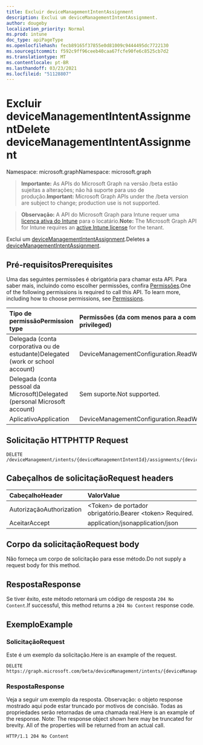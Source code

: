 ```yaml
---
title: Excluir deviceManagementIntentAssignment
description: Exclui um deviceManagementIntentAssignment.
author: dougeby
localization_priority: Normal
ms.prod: intune
doc_type: apiPageType
ms.openlocfilehash: fecb89165f37855e0d81009c9444495dc7722130
ms.sourcegitcommit: f592c9ff96ceeb40caa67fcfe90fe6c8525cb7d2
ms.translationtype: MT
ms.contentlocale: pt-BR
ms.lasthandoff: 03/23/2021
ms.locfileid: "51128807"
---
```

# <a name="delete-devicemanagementintentassignment"></a><span data-ttu-id="cf231-103">Excluir deviceManagementIntentAssignment</span><span class="sxs-lookup"><span data-stu-id="cf231-103">Delete deviceManagementIntentAssignment</span></span>

<span data-ttu-id="cf231-104">Namespace: microsoft.graph</span><span class="sxs-lookup"><span data-stu-id="cf231-104">Namespace: microsoft.graph</span></span>

> <span data-ttu-id="cf231-105">**Importante:** As APIs do Microsoft Graph na versão /beta estão sujeitas a alterações; não há suporte para uso de produção.</span><span class="sxs-lookup"><span data-stu-id="cf231-105">**Important:** Microsoft Graph APIs under the /beta version are subject to change; production use is not supported.</span></span>

> <span data-ttu-id="cf231-106">**Observação:** A API do Microsoft Graph para Intune requer uma [licença ativa do Intune](https://go.microsoft.com/fwlink/?linkid=839381) para o locatário.</span><span class="sxs-lookup"><span data-stu-id="cf231-106">**Note:** The Microsoft Graph API for Intune requires an [active Intune license](https://go.microsoft.com/fwlink/?linkid=839381) for the tenant.</span></span>

<span data-ttu-id="cf231-107">Exclui um [deviceManagementIntentAssignment](../resources/intune-deviceintent-devicemanagementintentassignment.md).</span><span class="sxs-lookup"><span data-stu-id="cf231-107">Deletes a [deviceManagementIntentAssignment](../resources/intune-deviceintent-devicemanagementintentassignment.md).</span></span>

## <a name="prerequisites"></a><span data-ttu-id="cf231-108">Pré-requisitos</span><span class="sxs-lookup"><span data-stu-id="cf231-108">Prerequisites</span></span>
<span data-ttu-id="cf231-p101">Uma das seguintes permissões é obrigatória para chamar esta API. Para saber mais, incluindo como escolher permissões, confira [Permissões](/graph/permissions-reference).</span><span class="sxs-lookup"><span data-stu-id="cf231-p101">One of the following permissions is required to call this API. To learn more, including how to choose permissions, see [Permissions](/graph/permissions-reference).</span></span>

|<span data-ttu-id="cf231-111">Tipo de permissão</span><span class="sxs-lookup"><span data-stu-id="cf231-111">Permission type</span></span>|<span data-ttu-id="cf231-112">Permissões (da com menos para a com mais privilégios)</span><span class="sxs-lookup"><span data-stu-id="cf231-112">Permissions (from least to most privileged)</span></span>|
|:---|:---|
|<span data-ttu-id="cf231-113">Delegada (conta corporativa ou de estudante)</span><span class="sxs-lookup"><span data-stu-id="cf231-113">Delegated (work or school account)</span></span>|<span data-ttu-id="cf231-114">DeviceManagementConfiguration.ReadWrite.All</span><span class="sxs-lookup"><span data-stu-id="cf231-114">DeviceManagementConfiguration.ReadWrite.All</span></span>|
|<span data-ttu-id="cf231-115">Delegada (conta pessoal da Microsoft)</span><span class="sxs-lookup"><span data-stu-id="cf231-115">Delegated (personal Microsoft account)</span></span>|<span data-ttu-id="cf231-116">Sem suporte.</span><span class="sxs-lookup"><span data-stu-id="cf231-116">Not supported.</span></span>|
|<span data-ttu-id="cf231-117">Aplicativo</span><span class="sxs-lookup"><span data-stu-id="cf231-117">Application</span></span>|<span data-ttu-id="cf231-118">DeviceManagementConfiguration.ReadWrite.All</span><span class="sxs-lookup"><span data-stu-id="cf231-118">DeviceManagementConfiguration.ReadWrite.All</span></span>|

## <a name="http-request"></a><span data-ttu-id="cf231-119">Solicitação HTTP</span><span class="sxs-lookup"><span data-stu-id="cf231-119">HTTP Request</span></span>
<!-- {
  "blockType": "ignored"
}
-->
``` http
DELETE /deviceManagement/intents/{deviceManagementIntentId}/assignments/{deviceManagementIntentAssignmentId}
```

## <a name="request-headers"></a><span data-ttu-id="cf231-120">Cabeçalhos de solicitação</span><span class="sxs-lookup"><span data-stu-id="cf231-120">Request headers</span></span>
|<span data-ttu-id="cf231-121">Cabeçalho</span><span class="sxs-lookup"><span data-stu-id="cf231-121">Header</span></span>|<span data-ttu-id="cf231-122">Valor</span><span class="sxs-lookup"><span data-stu-id="cf231-122">Value</span></span>|
|:---|:---|
|<span data-ttu-id="cf231-123">Autorização</span><span class="sxs-lookup"><span data-stu-id="cf231-123">Authorization</span></span>|<span data-ttu-id="cf231-124">&lt;Token&gt; de portador obrigatório.</span><span class="sxs-lookup"><span data-stu-id="cf231-124">Bearer &lt;token&gt; Required.</span></span>|
|<span data-ttu-id="cf231-125">Aceitar</span><span class="sxs-lookup"><span data-stu-id="cf231-125">Accept</span></span>|<span data-ttu-id="cf231-126">application/json</span><span class="sxs-lookup"><span data-stu-id="cf231-126">application/json</span></span>|

## <a name="request-body"></a><span data-ttu-id="cf231-127">Corpo da solicitação</span><span class="sxs-lookup"><span data-stu-id="cf231-127">Request body</span></span>
<span data-ttu-id="cf231-128">Não forneça um corpo de solicitação para esse método.</span><span class="sxs-lookup"><span data-stu-id="cf231-128">Do not supply a request body for this method.</span></span>

## <a name="response"></a><span data-ttu-id="cf231-129">Resposta</span><span class="sxs-lookup"><span data-stu-id="cf231-129">Response</span></span>
<span data-ttu-id="cf231-130">Se tiver êxito, este método retornará um código de resposta `204 No Content`.</span><span class="sxs-lookup"><span data-stu-id="cf231-130">If successful, this method returns a `204 No Content` response code.</span></span>

## <a name="example"></a><span data-ttu-id="cf231-131">Exemplo</span><span class="sxs-lookup"><span data-stu-id="cf231-131">Example</span></span>

### <a name="request"></a><span data-ttu-id="cf231-132">Solicitação</span><span class="sxs-lookup"><span data-stu-id="cf231-132">Request</span></span>
<span data-ttu-id="cf231-133">Este é um exemplo da solicitação.</span><span class="sxs-lookup"><span data-stu-id="cf231-133">Here is an example of the request.</span></span>
``` http
DELETE https://graph.microsoft.com/beta/deviceManagement/intents/{deviceManagementIntentId}/assignments/{deviceManagementIntentAssignmentId}
```

### <a name="response"></a><span data-ttu-id="cf231-134">Resposta</span><span class="sxs-lookup"><span data-stu-id="cf231-134">Response</span></span>
<span data-ttu-id="cf231-p102">Veja a seguir um exemplo da resposta. Observação: o objeto response mostrado aqui pode estar truncado por motivos de concisão. Todas as propriedades serão retornadas de uma chamada real.</span><span class="sxs-lookup"><span data-stu-id="cf231-p102">Here is an example of the response. Note: The response object shown here may be truncated for brevity. All of the properties will be returned from an actual call.</span></span>
``` http
HTTP/1.1 204 No Content
```




